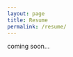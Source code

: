 ```yaml
---
layout: page
title: Resume
permalink: /resume/
---
```


coming soon...


[jekyll-organization]: https://github.com/jekyll
